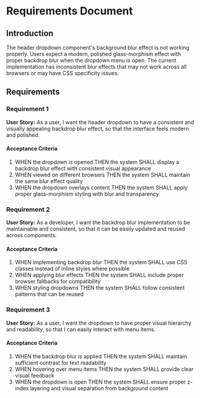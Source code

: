 # Requirements Document

## Introduction

The header dropdown component's background blur effect is not working properly. Users expect a modern, polished glass-morphism effect with proper backdrop blur when the dropdown menu is open. The current implementation has inconsistent blur effects that may not work across all browsers or may have CSS specificity issues.

## Requirements

### Requirement 1

**User Story:** As a user, I want the header dropdown to have a consistent and visually appealing backdrop blur effect, so that the interface feels modern and polished.

#### Acceptance Criteria

1. WHEN the dropdown is opened THEN the system SHALL display a backdrop blur effect with consistent visual appearance
2. WHEN viewed on different browsers THEN the system SHALL maintain the same blur effect quality
3. WHEN the dropdown overlays content THEN the system SHALL apply proper glass-morphism styling with blur and transparency

### Requirement 2

**User Story:** As a developer, I want the backdrop blur implementation to be maintainable and consistent, so that it can be easily updated and reused across components.

#### Acceptance Criteria

1. WHEN implementing backdrop blur THEN the system SHALL use CSS classes instead of inline styles where possible
2. WHEN applying blur effects THEN the system SHALL include proper browser fallbacks for compatibility
3. WHEN styling dropdowns THEN the system SHALL follow consistent patterns that can be reused

### Requirement 3

**User Story:** As a user, I want the dropdown to have proper visual hierarchy and readability, so that I can easily interact with menu items.

#### Acceptance Criteria

1. WHEN the backdrop blur is applied THEN the system SHALL maintain sufficient contrast for text readability
2. WHEN hovering over menu items THEN the system SHALL provide clear visual feedback
3. WHEN the dropdown is open THEN the system SHALL ensure proper z-index layering and visual separation from background content